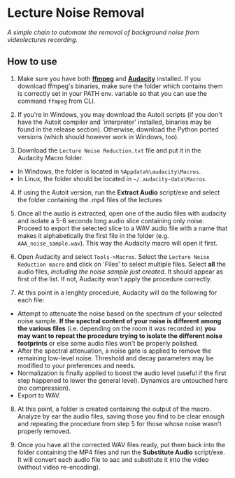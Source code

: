 # Lecture Noise Removal
*A simple chain to automate the removal of background noise from videolectures recording.*


## How to use
1. Make sure you have both [**ffmpeg**](https://ffmpeg.org/) and [**Audacity**](https://www.audacityteam.org/download/) installed. If you download ffmpeg's binaries, make sure the folder which contains them is correctly set in your PATH env. variable so that you can use the command ```ffmpeg``` from CLI.

2. If you're in Windows, you may download the Autoit scripts (if you don't have the Autoit compiler and 'interpreter' installed, binaries may be found in the release section). Otherwise, download the Python ported versions (which should however work in Windows, too).

3. Download the ```Lecture Noise Reduction.txt``` file and put it in the Audacity Macro folder.

 * In Windows, the folder is located in ```%Appdata%\audacity\Macros```.
 * In Linux, the folder should be located in ```~/.audacity-data\Macros```. 

4. If using the Autoit version, run the **Extract Audio** script/exe and select the folder containing the .mp4 files of the lectures

5. Once all the audio is extracted, open one of the audio files with audacity and isolate a 5-6 seconds long audio slice containing only noise. Proceed to export the selected slice to a WAV audio file with a name that makes it alphabetically the first file in the folder (e.g. ```AAA_noise_sample.wav```). This way the Audacity macro will open it first.

6. Open Audacity and select ```Tools->Macros```. Select the ```Lecture Noise Reduction macro``` and click on 'Files' to select multiple files. Select **all** the audio files, *including the noise sample just created*. It should appear as first of the list. If not, Audacity won't apply the procedure correctly.

7. At this point in a lenghty procedure, Audacity will do the following for each file:
 - Attempt to attenuate the noise based on the spectrum of your selected noise sample. **If the spectral content of your noise is different among the various files** (i.e. depending on the room it was recorded in) **you may want to repeat the procedure trying to isolate the different noise footprints** or else some audio files won't be properly polished. 
 - After the spectral attenuation, a noise gate is applied to remove the remaining low-level noise. Threshold and decay parameters may be modified to your preferences and needs.
 - Normalization is finally applied to boost the audio level (useful if the first step happened to lower the general level). Dynamics are untouched here (no compression).
 - Export to WAV.

8. At this point, a folder is created containing the output of the macro. Analyze by ear the audio files, saving those you find to be clear enough and repeating the procedure from step 5 for those whose noise wasn't properly removed.

9. Once you have all the corrected WAV files ready, put them back into the folder containing the MP4 files and run the **Substitute Audio** script/exe. It will convert each audio file to aac and substitute it into the video (without video re-encoding).

